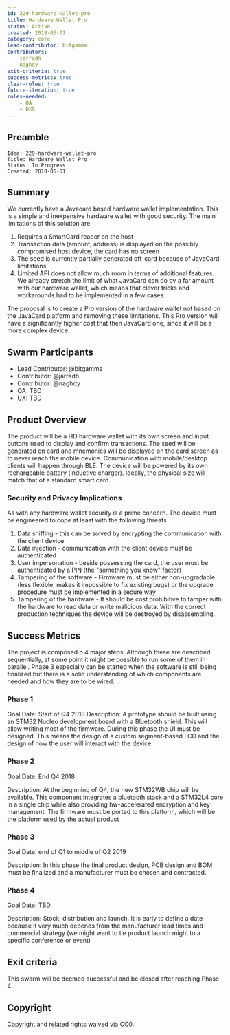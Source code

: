 ```yaml
---
id: 229-hardware-wallet-pro
title: Hardware Wallet Pro
status: Active
created: 2018-05-01
category: core
lead-contributor: bitgamma
contributors:
    jarradh
    naghdy
exit-criteria: true
success-metrics: true
clear-roles: true
future-iteration: true
roles-needed:
    - QA
    - UXR
---
```


## Preamble

    Idea: 229-hardware-wallet-pro
    Title: Hardware Wallet Pro
    Status: In Progress
    Created: 2018-05-01

## Summary

We currently have a Javacard based hardware wallet implementation. This is a simple and inexpensive hardware wallet with good security. The main limitations of this solution are

1. Requires a SmartCard reader on the host
2. Transaction data (amount, address) is displayed on the possibly compromised host device, the card has no screen
3. The seed is currently partially generated off-card because of JavaCard limitations
4. Limited API does not allow much room in terms of additional features. We already stretch the limit of what JavaCard can do by a far amount with our hardware wallet, which means that clever tricks and workarounds had to be implemented in a few cases.

The proposal is to create a Pro version of the hardware wallet not based on the JavaCard platform and removing these limitations. This Pro version will have a significantly higher cost that then JavaCard one, since it will be a more complex device.

## Swarm Participants

- Lead Contributor: @bitgamma
- Contributor: @jarradh
- Contributor: @naghdy
- QA: TBD
- UX: TBD

## Product Overview
The product will be a HD hardware wallet with its own screen and input buttons used to display and confirm transactions. The seed will be generated on card and mnemonics will be displayed on the card screen as to never reach the mobile device. Communication with mobile/desktop clients will happen through BLE. The device will be powered by its own rechargeable battery (inductive charger). Ideally, the physical size will match that of a standard smart card.

### Security and Privacy Implications
As with any hardware wallet security is a prime concern. The device must be engineered to cope at least with the following threats

1. Data sniffing - this can be solved by encrypting the communication with the client device
2. Data injection - communication with the client device must be authenticated
3. User impersonation - beside possessing the card, the user must be authenticated by a PIN (the "something you know" factor)
4. Tampering of the software - Firmware must be either non-upgradable (less flexible, makes it impossible to fix existing bugs) or the upgrade procedure must be implemented in a secure way
5. Tampering of the hardware - It should be cost prohibitive to tamper with the hardware to read data or write malicious data. With the correct production techniques the device will be destroyed by disassembling.

## Success Metrics

The project is composed o 4 major steps. Although these are described sequentially, at some point it might be possible to run some of them in parallel. Phase 3 especially can be started when the software is still being finalized but there is a solid understanding of which components are needed and how they are to be wired.

### Phase 1
Goal Date: Start of Q4 2018
Description: A prototype should be built using an STM32 Nucleo development board with a Bluetooth shield. This will allow writing most of the firmware. During this phase the UI must be designed. This means the design of a custom segment-based LCD and the design of how the user will interact with the device.

### Phase 2
Goal Date: End Q4 2018

Description: At the beginning of Q4, the new STM32WB chip will be available. This component integrates a bluetooth stack and a STM32L4 core in a single chip while also providing hw-accelerated encryption and key management. The firmware must be ported to this platform, which will be the platform used by the actual product

### Phase 3
Goal Date: end of Q1 to middle of Q2 2019

Description: In this phase the final product design, PCB design and BOM must be finalized and a manufacturer must be chosen and contracted.

### Phase 4
Goal Date: TBD

Description: Stock, distribution and launch. It is early to define a date because it very much depends from the manufacturer lead times and commercial strategy (we might want to tie product launch might to a specific conference or event)

## Exit criteria

This swarm will be deemed successful and be closed after reaching Phase 4.

## Copyright

Copyright and related rights waived
via [CC0](https://creativecommons.org/publicdomain/zero/1.0/).
